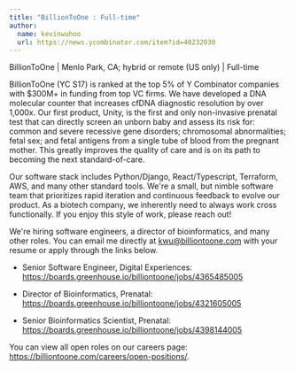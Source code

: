 ```yaml
---
title: "BillionToOne : Full-time"
author:
  name: kevinwuhoo
  url: https://news.ycombinator.com/item?id=40232030
---
```

BillionToOne | Menlo Park, CA; hybrid or remote (US only) | Full-time

BillionToOne (YC S17) is ranked at the top 5% of Y Combinator companies with $300M+ in funding from top VC firms. We have developed a DNA molecular counter that increases cfDNA diagnostic resolution by over 1,000x. Our first product, Unity, is the first and only non-invasive prenatal test that can directly screen an unborn baby and assess its risk for: common and severe recessive gene disorders; chromosomal abnormalities; fetal sex; and fetal antigens from a single tube of blood from the pregnant mother. This greatly improves the quality of care and is on its path to becoming the next standard-of-care.

Our software stack includes Python&#x2F;Django, React&#x2F;Typescript, Terraform, AWS, and many other standard tools. We&#x27;re a small, but nimble software team that prioritizes rapid iteration and continuous feedback to evolve our product. As a biotech company, we inherently need to always work cross functionally. If you enjoy this style of work, please reach out!

We&#x27;re hiring software engineers, a director of bioinformatics, and many other roles. You can email me directly at kwu@billiontoone.com with your resume or apply through the links below.

- Senior Software Engineer, Digital Experiences: <a href="https:&#x2F;&#x2F;boards.greenhouse.io&#x2F;billiontoone&#x2F;jobs&#x2F;4365485005" rel="nofollow">https:&#x2F;&#x2F;boards.greenhouse.io&#x2F;billiontoone&#x2F;jobs&#x2F;4365485005</a>

- Director of Bioinformatics, Prenatal: <a href="https:&#x2F;&#x2F;boards.greenhouse.io&#x2F;billiontoone&#x2F;jobs&#x2F;4321605005" rel="nofollow">https:&#x2F;&#x2F;boards.greenhouse.io&#x2F;billiontoone&#x2F;jobs&#x2F;4321605005</a>

- Senior Bioinformatics Scientist, Prenatal: <a href="https:&#x2F;&#x2F;boards.greenhouse.io&#x2F;billiontoone&#x2F;jobs&#x2F;4398144005" rel="nofollow">https:&#x2F;&#x2F;boards.greenhouse.io&#x2F;billiontoone&#x2F;jobs&#x2F;4398144005</a>

You can view all open roles on our careers page: <a href="https:&#x2F;&#x2F;billiontoone.com&#x2F;careers&#x2F;open-positions&#x2F;" rel="nofollow">https:&#x2F;&#x2F;billiontoone.com&#x2F;careers&#x2F;open-positions&#x2F;</a>.
